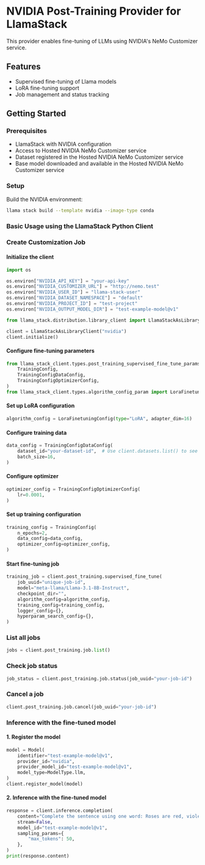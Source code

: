 # NVIDIA Post-Training Provider for LlamaStack

This provider enables fine-tuning of LLMs using NVIDIA's NeMo Customizer service.

## Features

- Supervised fine-tuning of Llama models
- LoRA fine-tuning support
- Job management and status tracking

## Getting Started

### Prerequisites

- LlamaStack with NVIDIA configuration
- Access to Hosted NVIDIA NeMo Customizer service
- Dataset registered in the Hosted NVIDIA NeMo Customizer service
- Base model downloaded and available in the Hosted NVIDIA NeMo Customizer service

### Setup

Build the NVIDIA environment:

```bash
llama stack build --template nvidia --image-type conda
```

### Basic Usage using the LlamaStack Python Client

### Create Customization Job

#### Initialize the client

```python
import os

os.environ["NVIDIA_API_KEY"] = "your-api-key"
os.environ["NVIDIA_CUSTOMIZER_URL"] = "http://nemo.test"
os.environ["NVIDIA_USER_ID"] = "llama-stack-user"
os.environ["NVIDIA_DATASET_NAMESPACE"] = "default"
os.environ["NVIDIA_PROJECT_ID"] = "test-project"
os.environ["NVIDIA_OUTPUT_MODEL_DIR"] = "test-example-model@v1"

from llama_stack.distribution.library_client import LlamaStackAsLibraryClient

client = LlamaStackAsLibraryClient("nvidia")
client.initialize()
```

#### Configure fine-tuning parameters

```python
from llama_stack_client.types.post_training_supervised_fine_tune_params import (
    TrainingConfig,
    TrainingConfigDataConfig,
    TrainingConfigOptimizerConfig,
)
from llama_stack_client.types.algorithm_config_param import LoraFinetuningConfig
```

#### Set up LoRA configuration

```python
algorithm_config = LoraFinetuningConfig(type="LoRA", adapter_dim=16)
```

#### Configure training data

```python
data_config = TrainingConfigDataConfig(
    dataset_id="your-dataset-id",  # Use client.datasets.list() to see available datasets
    batch_size=16,
)
```

#### Configure optimizer

```python
optimizer_config = TrainingConfigOptimizerConfig(
    lr=0.0001,
)
```

#### Set up training configuration

```python
training_config = TrainingConfig(
    n_epochs=2,
    data_config=data_config,
    optimizer_config=optimizer_config,
)
```

#### Start fine-tuning job

```python
training_job = client.post_training.supervised_fine_tune(
    job_uuid="unique-job-id",
    model="meta-llama/Llama-3.1-8B-Instruct",
    checkpoint_dir="",
    algorithm_config=algorithm_config,
    training_config=training_config,
    logger_config={},
    hyperparam_search_config={},
)
```

### List all jobs

```python
jobs = client.post_training.job.list()
```

###  Check job status

```python
job_status = client.post_training.job.status(job_uuid="your-job-id")
```

### Cancel a job

```python
client.post_training.job.cancel(job_uuid="your-job-id")
```

### Inference with the fine-tuned model

#### 1. Register the model

```python
model = Model(
    identifier="test-example-model@v1",
    provider_id="nvidia",
    provider_model_id="test-example-model@v1",
    model_type=ModelType.llm,
)
client.register_model(model)
```

#### 2. Inference with the fine-tuned model

```python
response = client.inference.completion(
    content="Complete the sentence using one word: Roses are red, violets are ",
    stream=False,
    model_id="test-example-model@v1",
    sampling_params={
        "max_tokens": 50,
    },
)
print(response.content)
```
